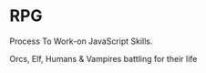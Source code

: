 # RPG

Process To Work-on JavaScript Skills.


Orcs, Elf, Humans &amp; Vampires battling for their life

